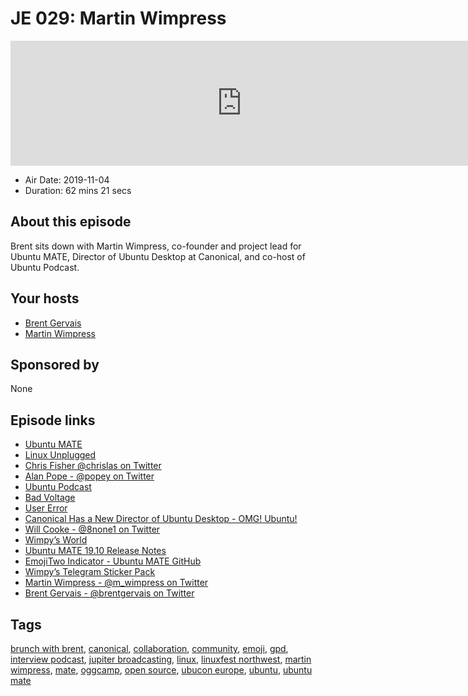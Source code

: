# JE 029: Martin Wimpress

<iframe src="https://player.fireside.fm/v2/WTrMvATU+ahDj0Nq3?theme=dark" width="740" height="200" frameborder="0" scrolling="no"></iframe>

* Air Date: 2019-11-04
* Duration: 62 mins 21 secs

## About this episode

Brent sits down with Martin Wimpress, co-founder and project lead for Ubuntu MATE, Director of Ubuntu Desktop at Canonical, and co-host of Ubuntu Podcast.

## Your hosts
* [Brent Gervais](https://extras.show/hosts/brent)
* [Martin Wimpress](https://extras.show/guests/martinwimpress)

## Sponsored by

None



## Episode links

  * [Ubuntu MATE](https://ubuntu-mate.org/ "Ubuntu MATE")
  * [Linux Unplugged](https://linuxunplugged.com/ "Linux Unplugged")
  * [Chris Fisher @chrislas on Twitter](https://twitter.com/chrislas "Chris Fisher @chrislas on Twitter")
  * [Alan Pope - @popey on Twitter](https://twitter.com/popey "Alan Pope - @popey on Twitter")
  * [Ubuntu Podcast](https://ubuntupodcast.org/ "Ubuntu Podcast")
  * [Bad Voltage](https://www.badvoltage.org/ "Bad Voltage")
  * [User Error](https://error.show/ "User Error")
  * [Canonical Has a New Director of Ubuntu Desktop - OMG! Ubuntu!](https://www.omgubuntu.co.uk/2019/10/canonical-has-a-new-ubuntu-desktop-director "Canonical Has a New Director of Ubuntu Desktop - OMG! Ubuntu!")
  * [Will Cooke - @8none1 on Twitter](https://twitter.com/8none1 "Will Cooke - @8none1 on Twitter")
  * [Wimpy’s World](https://wimpysworld.com/ "Wimpy’s World")
  * [Ubuntu MATE 19.10 Release Notes](https://ubuntu-mate.org/blog/ubuntu-mate-19-10-eoan-ermine-release/ "Ubuntu MATE 19.10 Release Notes")
  * [EmojiTwo Indicator - Ubuntu MATE GitHub](https://github.com/ubuntu-mate/indicator-emojitwo "EmojiTwo Indicator - Ubuntu MATE GitHub")
  * [Wimpy’s Telegram Sticker Pack](https://t.me/addstickers/Wimpress "Wimpy’s Telegram Sticker Pack")
  * [Martin Wimpress - @m_wimpress on Twitter](https://twitter.com/m_wimpress "Martin Wimpress - @m_wimpress on Twitter")
  * [Brent Gervais - @brentgervais on Twitter](https://twitter.com/brentgervais "Brent Gervais - @brentgervais on Twitter")



## Tags

[brunch with brent](https://extras.show/tags/brunch%20with%20brent), [canonical](https://extras.show/tags/canonical), [collaboration](https://extras.show/tags/collaboration), [community](https://extras.show/tags/community), [emoji](https://extras.show/tags/emoji), [gpd](https://extras.show/tags/gpd), [interview podcast](https://extras.show/tags/interview%20podcast), [jupiter broadcasting](https://extras.show/tags/jupiter%20broadcasting), [linux](https://extras.show/tags/linux), [linuxfest northwest](https://extras.show/tags/linuxfest%20northwest), [martin wimpress](https://extras.show/tags/martin%20wimpress), [mate](https://extras.show/tags/mate), [oggcamp](https://extras.show/tags/oggcamp), [open source](https://extras.show/tags/open%20source), [ubucon europe](https://extras.show/tags/ubucon%20europe), [ubuntu](https://extras.show/tags/ubuntu), [ubuntu mate](https://extras.show/tags/ubuntu%20mate)